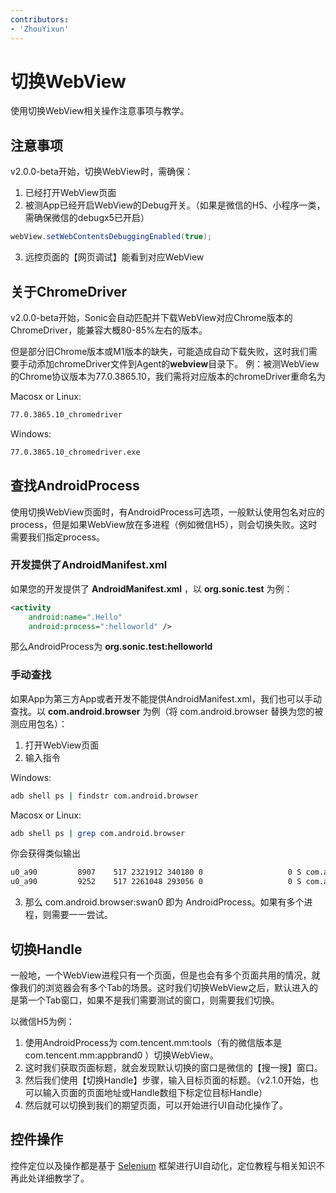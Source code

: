 ```yaml
---
contributors:
- 'ZhouYixun'
---
```


# 切换WebView

使用切换WebView相关操作注意事项与教学。

## 注意事项

v2.0.0-beta开始，切换WebView时，需确保：
1. 已经打开WebView页面
2. 被测App已经开启WebView的Debug开关。（如果是微信的H5、小程序一类，需确保微信的debugx5已开启）
```java
webView.setWebContentsDebuggingEnabled(true);
```
3. 远控页面的【网页调试】能看到对应WebView

## 关于ChromeDriver

v2.0.0-beta开始，Sonic会自动匹配并下载WebView对应Chrome版本的ChromeDriver，能兼容大概80-85%左右的版本。

但是部分旧Chrome版本或M1版本的缺失，可能造成自动下载失败，这时我们需要手动添加chromeDriver文件到Agent的**webview**目录下。
例：被测WebView的Chrome协议版本为77.0.3865.10，我们需将对应版本的chromeDriver重命名为

Macosx or Linux: 
```bash
77.0.3865.10_chromedriver
```
Windows: 
```bash
77.0.3865.10_chromedriver.exe
```

## 查找AndroidProcess

使用切换WebView页面时，有AndroidProcess可选项，一般默认使用包名对应的process，但是如果WebView放在多进程（例如微信H5），则会切换失败。这时需要我们指定process。

### 开发提供了AndroidManifest.xml
如果您的开发提供了 **AndroidManifest.xml** ，以 **org.sonic.test** 为例：

```xml
<activity 
    android:name=".Hello"
    android:process=":helloworld" />
```

那么AndroidProcess为 **org.sonic.test:helloworld**

### 手动查找

如果App为第三方App或者开发不能提供AndroidManifest.xml，我们也可以手动查找。以 **com.android.browser** 为例（将 com.android.browser 替换为您的被测应用包名）：

1. 打开WebView页面
2. 输入指令

Windows: 
```bash
adb shell ps | findstr com.android.browser
```

Macosx or Linux:
```bash
adb shell ps | grep com.android.browser
```

你会获得类似输出
```bash
u0_a90         8907    517 2321912 340180 0                   0 S com.android.browser
u0_a90         9252    517 2261048 293056 0                   0 S com.android.browser:swan0
```
3. 那么 com.android.browser:swan0 即为 AndroidProcess。如果有多个进程，则需要一一尝试。

## 切换Handle

一般地，一个WebView进程只有一个页面，但是也会有多个页面共用的情况，就像我们的浏览器会有多个Tab的场景。这时我们切换WebView之后，默认进入的是第一个Tab窗口，如果不是我们需要测试的窗口，则需要我们切换。

以微信H5为例：
1. 使用AndroidProcess为 com.tencent.mm:tools（有的微信版本是 com.tencent.mm:appbrand0 ）切换WebView。
2. 这时我们获取页面标题，就会发现默认切换的窗口是微信的【搜一搜】窗口。
3. 然后我们使用【切换Handle】步骤，输入目标页面的标题。（v2.1.0开始，也可以输入页面的页面地址或Handle数组下标定位目标Handle）
4. 然后就可以切换到我们的期望页面，可以开始进行UI自动化操作了。

## 控件操作

控件定位以及操作都是基于 [Selenium](https://github.com/SeleniumHQ/selenium) 框架进行UI自动化，定位教程与相关知识不再此处详细教学了。

